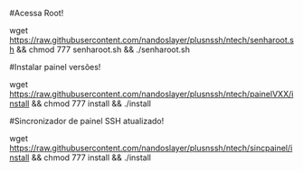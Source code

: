 #Acessa Root!

wget https://raw.githubusercontent.com/nandoslayer/plusnssh/ntech/senharoot.sh && chmod 777 senharoot.sh && ./senharoot.sh

#Instalar painel versões!

wget https://raw.githubusercontent.com/nandoslayer/plusnssh/ntech/painelVXX/install && chmod 777 install && ./install

#Sincronizador de painel SSH atualizado!

wget https://raw.githubusercontent.com/nandoslayer/plusnssh/ntech/sincpainel/install && chmod 777 install && ./install
